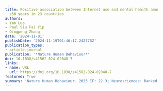 ```yaml
---
title: Positive association between Internet use and mental health among adults aged
  ≥50 years in 23 countries
authors:
- Yan Luo
- Paul Siu Fai Yip
- Qingpeng Zhang
date: '2024-11-01'
publishDate: '2024-11-19T01:46:17.242775Z'
publication_types:
- article-journal
publication: '*Nature Human Behaviour*'
doi: 10.1038/s41562-024-02048-7
links:
- name: URL
  url: https://doi.org/10.1038/s41562-024-02048-7
featured: True
summary: 'Nature Human Behaviour. 2023 IF: 22.3; Neurosciences: Ranked 2/310, Multidisciplinary Sciences: Ranked 5/134.'
---
```

